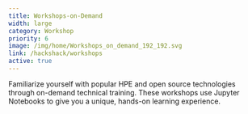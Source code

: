 ```yaml
---
title: Workshops-on-Demand
width: large
category: Workshop
priority: 6
image: /img/home/Workshops_on_demand_192_192.svg
link: /hackshack/workshops
active: true
---
```


Familiarize yourself with popular HPE and open source technologies through on-demand technical training. These workshops use Jupyter Notebooks to give you a unique, hands-on learning experience.